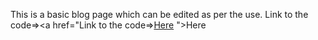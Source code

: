 This is a basic blog page which can be edited as per the use.
Link to the code=><a href="Link to the code=><a href="https://arkachau05.github.io/Code-collections/Progarms/Phone%20Number%20Checker/phnumber.html" target="_blank">Here</a> ">Here</a> 
